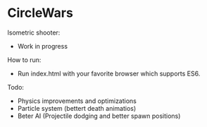 # CircleWars
Isometric shooter:

- Work in progress

How to run:
- Run index.html with your favorite browser which supports ES6.

Todo:
- Physics improvements and optimizations
- Particle system (bettert death animatios)
- Beter AI (Projectile dodging and better spawn positions)
